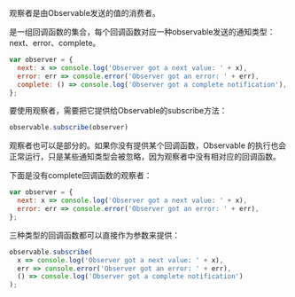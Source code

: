 观察者是由Observable发送的值的消费者。

是一组回调函数的集合，每个回调函数对应一种observable发送的通知类型： next、error、complete。

```js
var observer = {
  next: x => console.log('Observer got a next value: ' + x),
  error: err => console.error('Observer got an error: ' + err),
  complete: () => console.log('Observer got a complete notification'),
};
```

要使用观察者，需要把它提供给Observable的subscribe方法：

```js
observable.subscribe(observer)
```







观察者也可以是部分的。如果你没有提供某个回调函数，Observable 的执行也会正常运行，只是某些通知类型会被忽略，因为观察者中没有相对应的回调函数。

下面是没有complete回调函数的观察者：	

```js
var observer = {
  next: x => console.log('Observer got a next value: ' + x),
  error: err => console.error('Observer got an error: ' + err),
};
```



三种类型的回调函数都可以直接作为参数来提供：

```js
observable.subscribe(
  x => console.log('Observer got a next value: ' + x),
  err => console.error('Observer got an error: ' + err),
  () => console.log('Observer got a complete notification')
);
```

